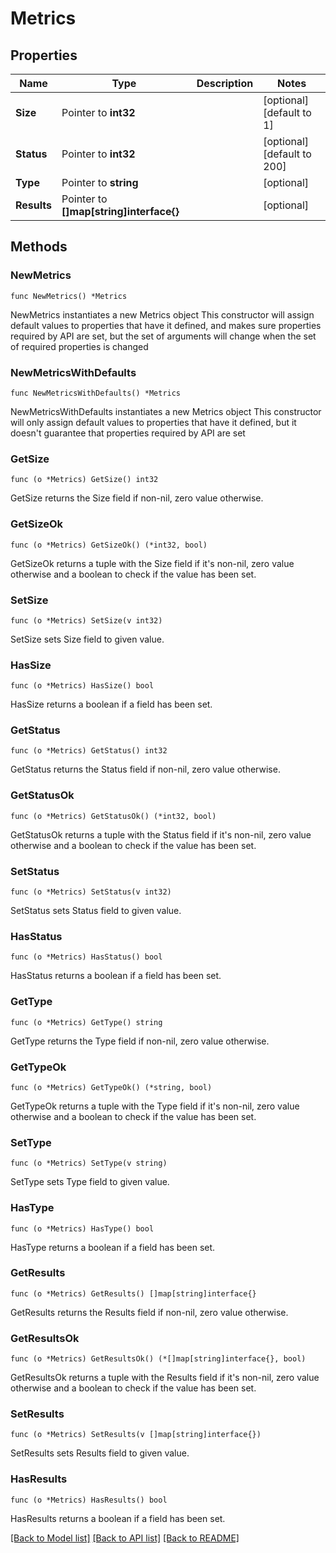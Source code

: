 # Metrics

## Properties

Name | Type | Description | Notes
------------ | ------------- | ------------- | -------------
**Size** | Pointer to **int32** |  | [optional] [default to 1]
**Status** | Pointer to **int32** |  | [optional] [default to 200]
**Type** | Pointer to **string** |  | [optional] 
**Results** | Pointer to **[]map[string]interface{}** |  | [optional] 

## Methods

### NewMetrics

`func NewMetrics() *Metrics`

NewMetrics instantiates a new Metrics object
This constructor will assign default values to properties that have it defined,
and makes sure properties required by API are set, but the set of arguments
will change when the set of required properties is changed

### NewMetricsWithDefaults

`func NewMetricsWithDefaults() *Metrics`

NewMetricsWithDefaults instantiates a new Metrics object
This constructor will only assign default values to properties that have it defined,
but it doesn't guarantee that properties required by API are set

### GetSize

`func (o *Metrics) GetSize() int32`

GetSize returns the Size field if non-nil, zero value otherwise.

### GetSizeOk

`func (o *Metrics) GetSizeOk() (*int32, bool)`

GetSizeOk returns a tuple with the Size field if it's non-nil, zero value otherwise
and a boolean to check if the value has been set.

### SetSize

`func (o *Metrics) SetSize(v int32)`

SetSize sets Size field to given value.

### HasSize

`func (o *Metrics) HasSize() bool`

HasSize returns a boolean if a field has been set.

### GetStatus

`func (o *Metrics) GetStatus() int32`

GetStatus returns the Status field if non-nil, zero value otherwise.

### GetStatusOk

`func (o *Metrics) GetStatusOk() (*int32, bool)`

GetStatusOk returns a tuple with the Status field if it's non-nil, zero value otherwise
and a boolean to check if the value has been set.

### SetStatus

`func (o *Metrics) SetStatus(v int32)`

SetStatus sets Status field to given value.

### HasStatus

`func (o *Metrics) HasStatus() bool`

HasStatus returns a boolean if a field has been set.

### GetType

`func (o *Metrics) GetType() string`

GetType returns the Type field if non-nil, zero value otherwise.

### GetTypeOk

`func (o *Metrics) GetTypeOk() (*string, bool)`

GetTypeOk returns a tuple with the Type field if it's non-nil, zero value otherwise
and a boolean to check if the value has been set.

### SetType

`func (o *Metrics) SetType(v string)`

SetType sets Type field to given value.

### HasType

`func (o *Metrics) HasType() bool`

HasType returns a boolean if a field has been set.

### GetResults

`func (o *Metrics) GetResults() []map[string]interface{}`

GetResults returns the Results field if non-nil, zero value otherwise.

### GetResultsOk

`func (o *Metrics) GetResultsOk() (*[]map[string]interface{}, bool)`

GetResultsOk returns a tuple with the Results field if it's non-nil, zero value otherwise
and a boolean to check if the value has been set.

### SetResults

`func (o *Metrics) SetResults(v []map[string]interface{})`

SetResults sets Results field to given value.

### HasResults

`func (o *Metrics) HasResults() bool`

HasResults returns a boolean if a field has been set.


[[Back to Model list]](../README.md#documentation-for-models) [[Back to API list]](../README.md#documentation-for-api-endpoints) [[Back to README]](../README.md)


